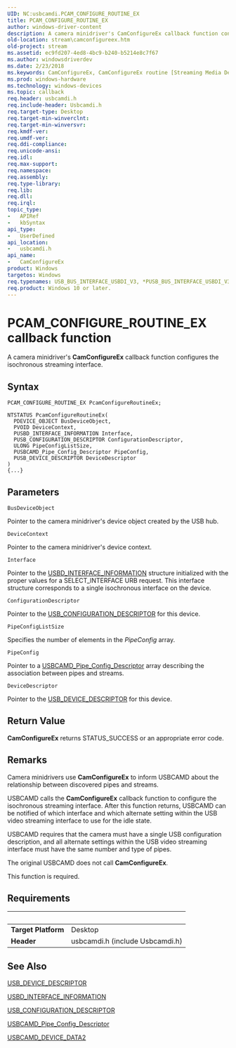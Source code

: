 ```yaml
---
UID: NC:usbcamdi.PCAM_CONFIGURE_ROUTINE_EX
title: PCAM_CONFIGURE_ROUTINE_EX
author: windows-driver-content
description: A camera minidriver's CamConfigureEx callback function configures the isochronous streaming interface.
old-location: stream\camconfigureex.htm
old-project: stream
ms.assetid: ec9fd207-4ed8-4bc9-b240-b5214e8c7f67
ms.author: windowsdriverdev
ms.date: 2/23/2018
ms.keywords: CamConfigureEx, CamConfigureEx routine [Streaming Media Devices], PCAM_CONFIGURE_ROUTINE_EX, stream.camconfigureex, usbcamdi/CamConfigureEx, usbcmdpr_79d31303-32b2-493e-87b6-d6e1a9ad292d.xml
ms.prod: windows-hardware
ms.technology: windows-devices
ms.topic: callback
req.header: usbcamdi.h
req.include-header: Usbcamdi.h
req.target-type: Desktop
req.target-min-winverclnt: 
req.target-min-winversvr: 
req.kmdf-ver: 
req.umdf-ver: 
req.ddi-compliance: 
req.unicode-ansi: 
req.idl: 
req.max-support: 
req.namespace: 
req.assembly: 
req.type-library: 
req.lib: 
req.dll: 
req.irql: 
topic_type:
-	APIRef
-	kbSyntax
api_type:
-	UserDefined
api_location:
-	usbcamdi.h
api_name:
-	CamConfigureEx
product: Windows
targetos: Windows
req.typenames: USB_BUS_INTERFACE_USBDI_V3, *PUSB_BUS_INTERFACE_USBDI_V3
req.product: Windows 10 or later.
---
```



# PCAM_CONFIGURE_ROUTINE_EX callback function
A camera minidriver's <b>CamConfigureEx</b> callback function configures the isochronous streaming interface.

## Syntax

```
PCAM_CONFIGURE_ROUTINE_EX PcamConfigureRoutineEx;

NTSTATUS PcamConfigureRoutineEx(
  PDEVICE_OBJECT BusDeviceObject,
  PVOID DeviceContext,
  PUSBD_INTERFACE_INFORMATION Interface,
  PUSB_CONFIGURATION_DESCRIPTOR ConfigurationDescriptor,
  ULONG PipeConfigListSize,
  PUSBCAMD_Pipe_Config_Descriptor PipeConfig,
  PUSB_DEVICE_DESCRIPTOR DeviceDescriptor
)
{...}
```

## Parameters

`BusDeviceObject`

Pointer to the camera minidriver's device object created by the USB hub.

`DeviceContext`

Pointer to the camera minidriver's device context.

`Interface`

Pointer to the <a href="..\usb\ns-usb-_usbd_interface_information.md">USBD_INTERFACE_INFORMATION</a> structure initialized with the proper values for a SELECT_INTERFACE URB request. This interface structure corresponds to a single isochronous interface on the device.

`ConfigurationDescriptor`

Pointer to the <a href="..\usbspec\ns-usbspec-_usb_configuration_descriptor.md">USB_CONFIGURATION_DESCRIPTOR</a> for this device.

`PipeConfigListSize`

Specifies the number of elements in the <i>PipeConfig</i> array.

`PipeConfig`

Pointer to a <a href="..\usbcamdi\ns-usbcamdi-_pipe_config_descriptor.md">USBCAMD_Pipe_Config_Descriptor</a> array describing the association between pipes and streams.

`DeviceDescriptor`

Pointer to the <a href="..\usbspec\ns-usbspec-_usb_device_descriptor.md">USB_DEVICE_DESCRIPTOR</a> for this device.


## Return Value

<b>CamConfigureEx</b> returns STATUS_SUCCESS or an appropriate error code.

## Remarks

Camera minidrivers use <b>CamConfigureEx</b> to inform USBCAMD about the relationship between discovered pipes and streams.

USBCAMD calls the <b>CamConfigureEx</b> callback function to configure the isochronous streaming interface. After this function returns, USBCAMD can be notified of which interface and which alternate setting within the USB video streaming interface to use for the idle state.

USBCAMD requires that the camera must have a single USB configuration description, and all alternate settings within the USB video streaming interface must have the same number and type of pipes.

The original USBCAMD does not call <b>CamConfigureEx</b>.

This function is required.

## Requirements
| &nbsp; | &nbsp; |
| ---- |:---- |
| **Target Platform** | Desktop |
| **Header** | usbcamdi.h (include Usbcamdi.h) |

## See Also

<a href="..\usbspec\ns-usbspec-_usb_device_descriptor.md">USB_DEVICE_DESCRIPTOR</a>



<a href="..\usb\ns-usb-_usbd_interface_information.md">USBD_INTERFACE_INFORMATION</a>



<a href="..\usbspec\ns-usbspec-_usb_configuration_descriptor.md">USB_CONFIGURATION_DESCRIPTOR</a>



<a href="..\usbcamdi\ns-usbcamdi-_pipe_config_descriptor.md">USBCAMD_Pipe_Config_Descriptor</a>



<a href="..\usbcamdi\ns-usbcamdi-_usbcamd_device_data2.md">USBCAMD_DEVICE_DATA2</a>